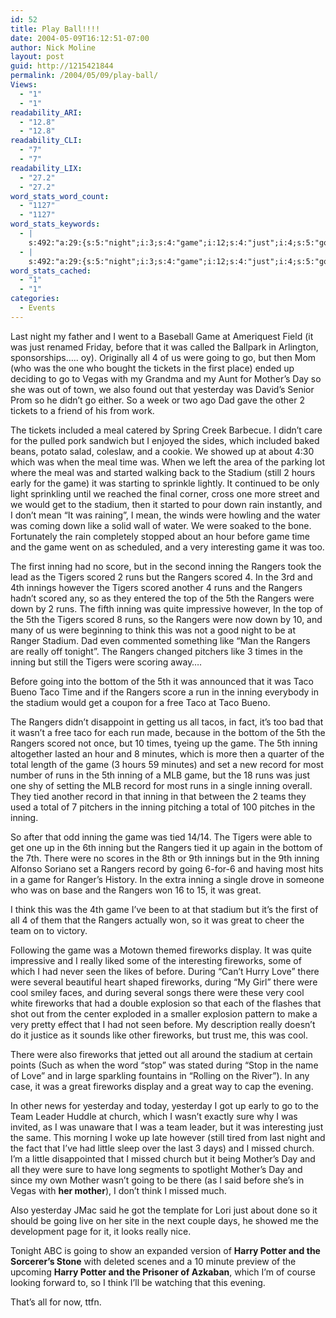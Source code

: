 ```yaml
---
id: 52
title: Play Ball!!!!
date: 2004-05-09T16:12:51-07:00
author: Nick Moline
layout: post
guid: http://1215421844
permalink: /2004/05/09/play-ball/
Views:
  - "1"
  - "1"
readability_ARI:
  - "12.8"
  - "12.8"
readability_CLI:
  - "7"
  - "7"
readability_LIX:
  - "27.2"
  - "27.2"
word_stats_word_count:
  - "1127"
  - "1127"
word_stats_keywords:
  - |
    s:492:"a:29:{s:5:"night";i:3;s:4:"game";i:12;s:4:"just";i:4;s:5:"going";i:6;s:7:"tickets";i:3;s:8:"mother's";i:3;s:4:"meal";i:3;s:4:"time";i:3;s:7:"stadium";i:6;s:4:"like";i:4;s:11:"interesting";i:3;s:6:"inning";i:15;s:7:"rangers";i:14;s:6:"tigers";i:5;s:6:"scored";i:6;s:4:"runs";i:7;s:5:"think";i:4;s:6:"really";i:4;s:6:"bottom";i:3;s:4:"taco";i:5;s:5:"total";i:3;s:6:"record";i:4;s:4:"tied";i:3;s:5:"great";i:4;s:4:"team";i:3;s:9:"fireworks";i:7;s:4:"cool";i:3;s:6:"church";i:3;s:6:"missed";i:3;}";
  - |
    s:492:"a:29:{s:5:"night";i:3;s:4:"game";i:12;s:4:"just";i:4;s:5:"going";i:6;s:7:"tickets";i:3;s:8:"mother's";i:3;s:4:"meal";i:3;s:4:"time";i:3;s:7:"stadium";i:6;s:4:"like";i:4;s:11:"interesting";i:3;s:6:"inning";i:15;s:7:"rangers";i:14;s:6:"tigers";i:5;s:6:"scored";i:6;s:4:"runs";i:7;s:5:"think";i:4;s:6:"really";i:4;s:6:"bottom";i:3;s:4:"taco";i:5;s:5:"total";i:3;s:6:"record";i:4;s:4:"tied";i:3;s:5:"great";i:4;s:4:"team";i:3;s:9:"fireworks";i:7;s:4:"cool";i:3;s:6:"church";i:3;s:6:"missed";i:3;}";
word_stats_cached:
  - "1"
  - "1"
categories:
  - Events
---
```

Last night my father and I went to a Baseball Game at Ameriquest Field (it was just renamed Friday, before that it was called the Ballpark in Arlington, sponsorships&#8230;.. oy). <!--more--> Originally all 4 of us were going to go, but then Mom (who was the one who bought the tickets in the first place) ended up deciding to go to Vegas with my Grandma and my Aunt for Mother&#8217;s Day so she was out of town, we also found out that yesterday was David&#8217;s Senior Prom so he didn&#8217;t go either. So a week or two ago Dad gave the other 2 tickets to a friend of his from work.

The tickets included a meal catered by Spring Creek Barbecue. I didn&#8217;t care for the pulled pork sandwich but I enjoyed the sides, which included baked beans, potato salad, coleslaw, and a cookie. We showed up at about 4:30 which was when the meal time was. When we left the area of the parking lot where the meal was and started walking back to the Stadium (still 2 hours early for the game) it was starting to sprinkle lightly. It continued to be only light sprinkling until we reached the final corner, cross one more street and we would get to the stadium, then it started to pour down rain instantly, and I don&#8217;t mean &#8220;It was raining&#8221;, I mean, the winds were howling and the water was coming down like a solid wall of water. We were soaked to the bone. Fortunately the rain completely stopped about an hour before game time and the game went on as scheduled, and a very interesting game it was too.

The first inning had no score, but in the second inning the Rangers took the lead as the Tigers scored 2 runs but the Rangers scored 4. In the 3rd and 4th innings however the Tigers scored another 4 runs and the Rangers hadn&#8217;t scored any, so as they entered the top of the 5th the Rangers were down by 2 runs. The fifth inning was quite impressive however, In the top of the 5th the Tigers scored 8 runs, so the Rangers were now down by 10, and many of us were beginning to think this was not a good night to be at Ranger Stadium. Dad even commented something like &#8220;Man the Rangers are really off tonight&#8221;. The Rangers changed pitchers like 3 times in the inning but still the Tigers were scoring away&#8230;.

Before going into the bottom of the 5th it was announced that it was Taco Bueno Taco Time and if the Rangers score a run in the inning everybody in the stadium would get a coupon for a free Taco at Taco Bueno.

The Rangers didn&#8217;t disappoint in getting us all tacos, in fact, it&#8217;s too bad that it wasn&#8217;t a free taco for each run made, because in the bottom of the 5th the Rangers scored not once, but 10 times, tyeing up the game. The 5th inning altogether lasted an hour and 8 minutes, which is more then a quarter of the total length of the game (3 hours 59 minutes) and set a new record for most number of runs in the 5th inning of a MLB game, but the 18 runs was just one shy of setting the MLB record for most runs in a single inning overall. They tied another record in that inning in that between the 2 teams they used a total of 7 pitchers in the inning pitching a total of 100 pitches in the inning.

So after that odd inning the game was tied 14/14. The Tigers were able to get one up in the 6th inning but the Rangers tied it up again in the bottom of the 7th. There were no scores in the 8th or 9th innings but in the 9th inning Alfonso Soriano set a Rangers record by going 6-for-6 and having most hits in a game for Ranger&#8217;s History. In the extra inning a single drove in someone who was on base and the Rangers won 16 to 15, it was great.

I think this was the 4th game I&#8217;ve been to at that stadium but it&#8217;s the first of all 4 of them that the Rangers actually won, so it was great to cheer the team on to victory.

Following the game was a Motown themed fireworks display. It was quite impressive and I really liked some of the interesting fireworks, some of which I had never seen the likes of before. During &#8220;Can&#8217;t Hurry Love&#8221; there were several beautiful heart shaped fireworks, during &#8220;My Girl&#8221; there were cool smiley faces, and during several songs there were these very cool white fireworks that had a double explosion so that each of the flashes that shot out from the center exploded in a smaller explosion pattern to make a very pretty effect that I had not seen before. My description really doesn&#8217;t do it justice as it sounds like other fireworks, but trust me, this was cool.

There were also fireworks that jetted out all around the stadium at certain points (Such as when the word &#8220;stop&#8221; was stated during &#8220;Stop in the name of Love&#8221; and in large sparkling fountains in &#8220;Rolling on the River&#8221;). In any case, it was a great fireworks display and a great way to cap the evening.

In other news for yesterday and today, yesterday I got up early to go to the Team Leader Huddle at church, which I wasn&#8217;t exactly sure why I was invited, as I was unaware that I was a team leader, but it was interesting just the same. This morning I woke up late however (still tired from last night and the fact that I&#8217;ve had little sleep over the last 3 days) and I missed church. I&#8217;m a little disappointed that I missed church but it being Mother&#8217;s Day and all they were sure to have long segments to spotlight Mother&#8217;s Day and since my own Mother wasn&#8217;t going to be there (as I said before she&#8217;s in Vegas with **her mother**), I don&#8217;t think I missed much.

Also yesterday <span class="removed_link" title="http://www.jmaclabs.com/blog/archives/week_2004_05_02.html#000379">JMac said</span> he got the template for <span class="removed_link" title="http://kalin.dreamrpg.com/">Lori</span> just about done so it should be going live on her site in the next couple days, he showed me the development page for it, it looks really nice.

Tonight ABC is going to show an expanded version of **Harry Potter and the Sorcerer&#8217;s Stone** with deleted scenes and a 10 minute preview of the upcoming **Harry Potter and the Prisoner of Azkaban**, which I&#8217;m of course looking forward to, so I think I&#8217;ll be watching that this evening.

That&#8217;s all for now, ttfn.